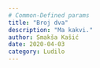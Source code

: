 ```yaml
---
# Common-Defined params
title: "Broj dva"
description: "Ma kakvi."
author: Smakša Kašić
date: 2020-04-03
category: Ludilo
---
```

